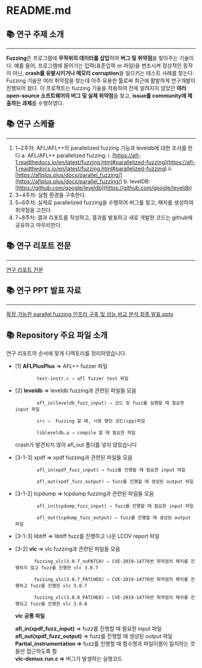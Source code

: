 # README.md

## 📚 연구 주제 소개

---

**Fuzzing**은 프로그램에 **무작위의 데이터를 삽입**하여 **버그 및 취약점**을 찾아주는 기술이다. 
예를 들어, 프로그램에 들어가는 입력(표준입력 or 파일)을 변조시켜 정상적인 동작이 아닌, **crash를 유발시키거나 메모리 corruption**을 일으키는 테스트 사례를 찾는다.  Fuzzing 기술은 여러 취약점을 찾는데 아주 유용한 툴로써 최근에 활발하게 연구개발이 진행되어 왔다. 이 프로젝트는 fuzzing 기술을 적용하여 전에 알려지지 않았던 **여러 open-source 소프트웨어의 버그 및 실제 취약점**을 찾고,  **issue를 community에 제출하는 과제**를 수행하였다.

## 📚 연구 스케쥴

---

1. 1~2주차: AFL/AFL++의 parallelized fuzzing 기능과 leveldb에 대한 조사를
한다
a. AFL/AFL++ parallelized fuzzing:
i. [https://afl-1.readthedocs.io/en/latest/fuzzing.html#parallelized-fuzzing](https://afl-1.readthedocs.io/en/latest/fuzzing.html#parallelized-fuzzing)
ii. [https://aflplus.plus/docs/parallel_fuzzing/](https://aflplus.plus/docs/parallel_fuzzing/)
b. levelDB: [https://github.com/google/leveldb](https://github.com/google/leveldb)
2. 3~4주차: 실험 환경을 구축한다.
3. 5~6주차: 실제로 parallelized fuzzing을 수행하여 버그를 찾고, 패치를
생성하여 취약점을 고친다.
4. 7~8주차: 결과 리포트를 작성하고, 결과를 발표하고 새로 개발한 코드는
github에 공유하고 마무리한다.

## 📚 연구 리포트 전문

---

[연구 리포트 전문](https://www.notion.so/parallel-fuzzing-ba685025271045e28380ca505b9f87ab)

## 📚 연구 PPT 발표 자료

---

[확장 가능한 parallel fuzzing 인프라 구축 및 성능 비교 분석 최종 발표.pptx](https://github.com/bakukun/AFLPlusPlus_research/blob/main/presentation/%ED%99%95%EC%9E%A5%20%EA%B0%80%EB%8A%A5%ED%95%9C%20parallel%20fuzzing%20%EC%9D%B8%ED%94%84%EB%9D%BC%20%EA%B5%AC%EC%B6%95%20%EB%B0%8F%20%EC%84%B1%EB%8A%A5%20%EB%B9%84%EA%B5%90%20%EB%B6%84%EC%84%9D%20%EC%B5%9C%EC%A2%85%20%EB%B0%9C%ED%91%9C.pptx)

## 📚 Repository 주요 파일 소개

연구 리포트의 순서에 맞게 디렉토리를 정리하였습니다.

- [1] **AFLPlusPlus** ⇒ AFL++ fuzzer 파일
    
              test-instr.c ⇒ afl fuzzer test 파일
    
- [2] **leveldb** ⇒ leveldb fuzzing과 관련된 파일들 모음
    
              afl_in(leveldb_fuzz_input) ⇒ 코드 및 fuzz를 실행할 때 필요한 input 파일
    
              src ⇒  Fuzzing 할 때, 사용 했던 코드(cpp)파일
    
              libleveldb.a ⇒ compile 할 때 필요한 파일
    
    crash가 발견되지 않아 afl_out 폴더를 넣지 않았습니다
    
- [3-1-3] xpdf ⇒ xpdf fuzzing과 관련된 파일들 모음
    
              afl_in(xpdf_fuzz_input) ⇒ fuzz를 진행할 때 필요한 input 파일
    
              afl_out(xpdf_fuzz_output) ⇒ fuzz를 진행할 때 생성된 output 파일
    
- [3-1-2] tcpdump ⇒ tcpdump fuzzing과 관련된 파일들 모음
    
              afl_in(tcpdump_fuzz_input) ⇒ fuzz를 진행할 때 필요한 input 파일
    
              afl_out(tcpdump_fuzz_output) ⇒ fuzz를 진행할 때 생성된 output 파일
    
- [3-1-3] libtiff ⇒ libtiff fuzz를 진행하고 나온 LCOV report 파일
    
    
- [3-2] **vlc** ⇒ vlc fuzzing과 관련된 파일들 모음
    
             fuzzing_vlc(3.0.7_noPATCH) ⇒ CVE-2019-14776번 취약점의 패치를 진행하지 않고 fuzz를 진행한 vlc 3.0.7
    
             fuzzing_vlc(3.0.7_PATCHED) ⇒ CVE-2019-14776번 취약점의 패치를 진행하고 fuzz를 진행한 vlc 3.0.7
    
             fuzzing_vlc(3.0.8_PATCHED) ⇒ CVE-2019-14776번 취약점의 패치를 진행되고 fuzz를 진행한 vlc 3.0.8
    
    **vlc 공통 파일**<br>
    
    **afl_in(xpdf_fuzz_input)** ⇒ fuzz를 진행할 때 필요한 input 파일<br>
    **afl_out(xpdf_fuzz_output)** ⇒ fuzz를 진행할 때 생성된 output 파일<br>
    **Partial_instrumentation ⇒** fuzz를 진행할 때 함수명과 파일이름이 일치하는 것들만 접근하도록 함<br>
    **vlc-demux.run.c ⇒** 버그가 발생하는 실행코드

